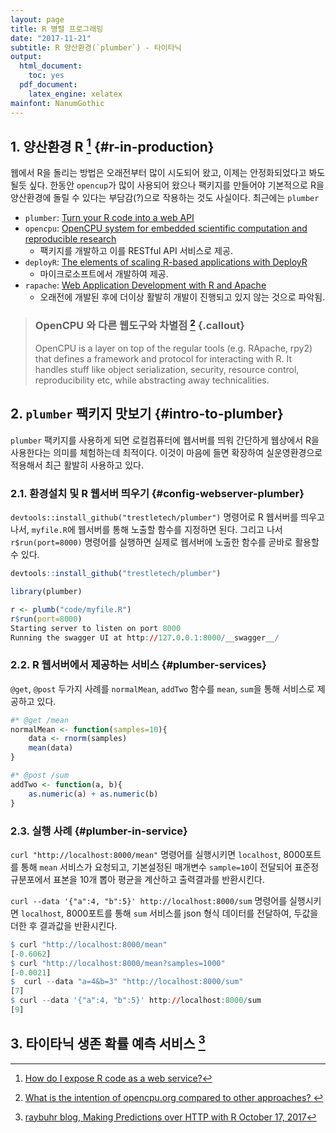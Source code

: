 ```yaml
---
layout: page
title: R 병렬 프로그래밍
date: "2017-11-21"
subtitle: R 양산환경(`plumber`) - 타이타닉
output:
  html_document: 
    toc: yes
  pdf_document:
    latex_engine: xelatex
mainfont: NanumGothic
---
```



## 1. 양산환경 R [^r-as-a-webservice] {#r-in-production}

[^r-as-a-webservice]: [How do I expose R code as a web service?](https://www.quora.com/How-do-I-expose-R-code-as-a-web-service)

웹에서 R을 돌리는 방법은 오래전부터 많이 시도되어 왔고, 이제는 안정화되었다고 봐도 될듯 싶다. 
한동안 `opencup`가 많이 사용되어 왔으나 팩키지를 만들어야 기본적으로 R을 양산환경에 돌릴 수 있다는 
부담감(?)으로 작용하는 것도 사실이다. 최근에는 `plumber`

- `plumber`: [Turn your R code into a web API](https://github.com/trestletech/plumber)
- `opencpu`: [OpenCPU system for embedded scientific computation and reproducible research](https://www.opencpu.org/)
    -  팩키지를 개발하고 이를 RESTful API 서비스로 제공.
- `deployR`: [The elements of scaling R-based applications with DeployR](http://blog.revolutionanalytics.com/2016/09/the-elements-of-scaling-r-based-applications-with-deployr.html)
    - 마이크로소프트에서 개발하여 제공.
- `rapache`: [Web Application Development with R and Apache](http://rapache.net/)
    - 오래전에 개발된 후에 더이상 활발히 개발이 진행되고 있지 않는 것으로 파악됨.


> ### OpenCPU 와 다른 웹도구와 차별점 [^so-opencpu] {.callout}
>
> OpenCPU is a layer on top of the regular tools (e.g. RApache, rpy2) that defines a framework and protocol for interacting with R. 
> It handles stuff like object serialization, security, resource control, reproducibility etc, while abstracting away technicalities.

[^so-opencpu]: [What is the intention of opencpu.org compared to other approaches?
](https://stackoverflow.com/questions/8858429/whats-the-intention-of-opencpu-org-compared-to-other-approaches/8916615#8916615)

## 2. `plumber` 팩키지 맛보기 {#intro-to-plumber}

`plumber` 팩키지를 사용하게 되면 로컬컴퓨터에 웹서버를 띄워 간단하게 웹상에서 R을 사용한다는 의미를 체험하는데 최적이다. 
이것이 마음에 들면 확장하여 실운영환경으로 적용해서 최근 활발히 사용하고 있다.


### 2.1. 환경설치 및 R 웹서버 띄우기 {#config-webserver-plumber}

`devtools::install_github("trestletech/plumber")` 명령어로 R 웹서버를 띄우고 나서,
`myfile.R`에 웹서버를 통해 노출할 함수를 지정하면 된다. 그리고 나서 `r$run(port=8000)` 명령어를 실행하면 실제로 웹서버에 
노출한 함수를 곧바로 활용할 수 있다.


```r
devtools::install_github("trestletech/plumber")

library(plumber)

r <- plumb("code/myfile.R") 
r$run(port=8000)
Starting server to listen on port 8000
Running the swagger UI at http://127.0.0.1:8000/__swagger__/
```

### 2.2. R 웹서버에서 제공하는 서비스 {#plumber-services}

`@get`, `@post` 두가지 사례를 `normalMean`, `addTwo` 함수를 `mean`, `sum`을 통해 서비스로 제공하고 있다.


```r
#* @get /mean
normalMean <- function(samples=10){
    data <- rnorm(samples)
    mean(data)
}

#* @post /sum
addTwo <- function(a, b){
    as.numeric(a) + as.numeric(b)
}
```

### 2.3. 실행 사례 {#plumber-in-service}

`curl "http://localhost:8000/mean"` 명령어를 실행시키면 `localhost`, 8000포트를 통해 `mean` 서비스가 요청되고, 
기본설정된 매개변수 `sample=10`이 전달되어 표준정규분포에서 표본을 10개 뽑아 평균을 계산하고 출력결과를 반환시킨다.

`curl --data '{"a":4, "b":5}' http://localhost:8000/sum` 명령어를 실행시키면 `localhost`, 
8000포트를 통해 `sum` 서비스를 json 형식 데이터를 전달하여, 두값을 더한 후 결과값을 반환시킨다.



```r
$ curl "http://localhost:8000/mean"
[-0.6062]
$ curl "http://localhost:8000/mean?samples=1000"
[-0.0021]
$  curl --data "a=4&b=3" "http://localhost:8000/sum"
[7]
$ curl --data '{"a":4, "b":5}' http://localhost:8000/sum
[9]
```

## 3. 타이타닉 생존 확률 예측 서비스 [^titanic-plumber-api]

[^titanic-plumber-api]: [raybuhr blog, Making Predictions over HTTP with R October 17, 2017](https://raybuhr.github.io/2017/10/making-predictions-over-http/)


